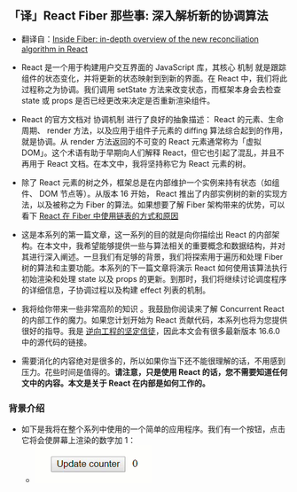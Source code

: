 ## 「译」React Fiber 那些事: 深入解析新的协调算法
+ 翻译自：[Inside Fiber: in-depth overview of the new reconciliation algorithm in React](https://medium.com/react-in-depth/inside-fiber-in-depth-overview-of-the-new-reconciliation-algorithm-in-react-e1c04700ef6e)

+ React 是一个用于构建用户交互界面的 JavaScript 库，其核心 机制 就是跟踪组件的状态变化，并将更新的状态映射到到新的界面。在 React 中，我们将此过程称之为协调。我们调用 setState 方法来改变状态，而框架本身会去检查 state 或 props 是否已经更改来决定是否重新渲染组件。

+ React 的官方文档对 协调机制 进行了良好的抽象描述： React 的元素、生命周期、 render 方法，以及应用于组件子元素的 diffing 算法综合起到的作用，就是协调。从 render 方法返回的不可变的 React 元素通常称为「虚拟 DOM」。这个术语有助于早期向人们解释 React，但它也引起了混乱，并且不再用于 React 文档。在本文中，我将坚持称它为 React 元素的树。

+ 除了 React 元素的树之外，框架总是在内部维护一个实例来持有状态（如组件、 DOM 节点等）。从版本 16 开始， React 推出了内部实例树的新的实现方法，以及被称之为 Fiber 的算法。如果想要了解 Fiber 架构带来的优势，可以看下 [React 在 Fiber 中使用链表的方式和原因](https://medium.com/react-in-depth/the-how-and-why-on-reacts-usage-of-linked-list-in-fiber-67f1014d0eb7) 

+ 这是本系列的第一篇文章，这一系列的目的就是向你描绘出 React 的内部架构。在本文中，我希望能够提供一些与算法相关的重要概念和数据结构，并对其进行深入阐述。一旦我们有足够的背景，我们将探索用于遍历和处理 Fiber 树的算法和主要功能。本系列的下一篇文章将演示 React 如何使用该算法执行初始渲染和处理 state 以及 props 的更新。到那时，我们将继续讨论调度程序的详细信息，子协调过程以及构建 effect 列表的机制。

+ 我将给你带来一些非常高阶的知识 。我鼓励你阅读来了解 Concurrent React 的内部工作的魔力。如果您计划开始为 React 贡献代码，本系列也将为您提供很好的指导。我是 [逆向工程的坚定信徒](https://indepth.dev/level-up-your-reverse-engineering-skills/)，因此本文会有很多最新版本 16.6.0 中的源代码的链接。

+ 需要消化的内容绝对是很多的，所以如果你当下还不能很理解的话，不用感到压力。花些时间是值得的。**请注意，只是使用 React 的话，您不需要知道任何文中的内容。本文是关于 React 在内部是如何工作的。**

### 背景介绍
+ 如下是我将在整个系列中使用的一个简单的应用程序。我们有一个按钮，点击它将会使屏幕上渲染的数字加 1：
  + ![](./images/react示例1.gif)
